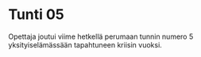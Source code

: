 # Tunti 05

Opettaja joutui viime hetkellä perumaan tunnin numero 5 yksityiselämässään tapahtuneen kriisin vuoksi.
